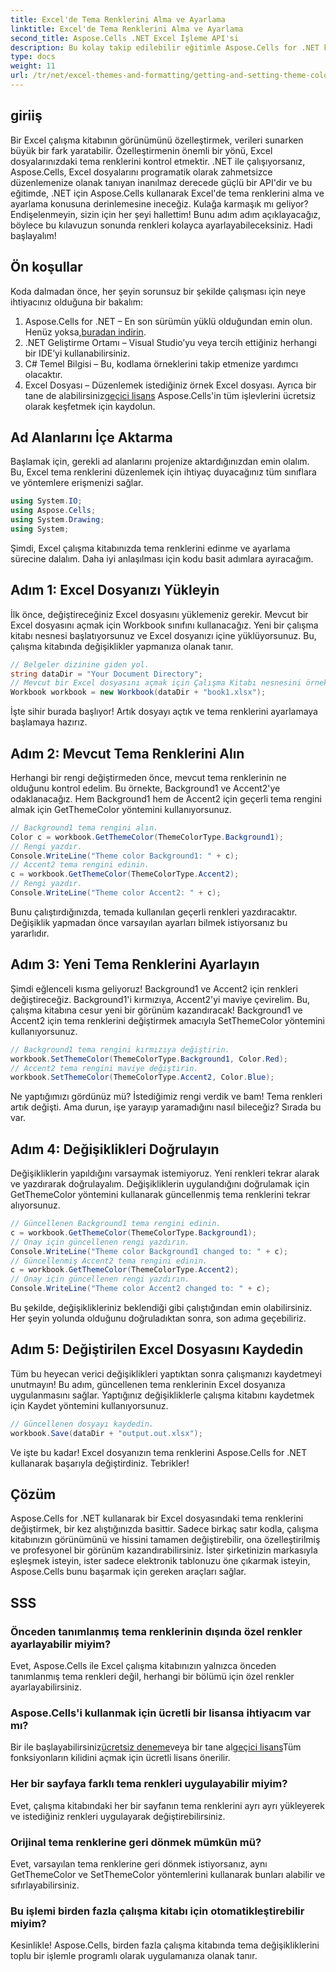 ```yaml
---
title: Excel'de Tema Renklerini Alma ve Ayarlama
linktitle: Excel'de Tema Renklerini Alma ve Ayarlama
second_title: Aspose.Cells .NET Excel İşleme API'si
description: Bu kolay takip edilebilir eğitimle Aspose.Cells for .NET kullanarak Excel'de tema renklerini nasıl alacağınızı ve ayarlayacağınızı öğrenin. Tam adım adım kılavuz ve kod örnekleri dahildir.
type: docs
weight: 11
url: /tr/net/excel-themes-and-formatting/getting-and-setting-theme-colors/
---
```

## giriiş
Bir Excel çalışma kitabının görünümünü özelleştirmek, verileri sunarken büyük bir fark yaratabilir. Özelleştirmenin önemli bir yönü, Excel dosyalarınızdaki tema renklerini kontrol etmektir. .NET ile çalışıyorsanız, Aspose.Cells, Excel dosyalarını programatik olarak zahmetsizce düzenlemenize olanak tanıyan inanılmaz derecede güçlü bir API'dir ve bu eğitimde, .NET için Aspose.Cells kullanarak Excel'de tema renklerini alma ve ayarlama konusuna derinlemesine ineceğiz.
Kulağa karmaşık mı geliyor? Endişelenmeyin, sizin için her şeyi hallettim! Bunu adım adım açıklayacağız, böylece bu kılavuzun sonunda renkleri kolayca ayarlayabileceksiniz. Hadi başlayalım!
## Ön koşullar
Koda dalmadan önce, her şeyin sorunsuz bir şekilde çalışması için neye ihtiyacınız olduğuna bir bakalım:
1. Aspose.Cells for .NET – En son sürümün yüklü olduğundan emin olun. Henüz yoksa,[buradan indirin](https://releases.aspose.com/cells/net/).
2. .NET Geliştirme Ortamı – Visual Studio’yu veya tercih ettiğiniz herhangi bir IDE’yi kullanabilirsiniz.
3. C# Temel Bilgisi – Bu, kodlama örneklerini takip etmenize yardımcı olacaktır.
4. Excel Dosyası – Düzenlemek istediğiniz örnek Excel dosyası.
 Ayrıca bir tane de alabilirsiniz[geçici lisans](https://purchase.aspose.com/temporary-license/) Aspose.Cells'in tüm işlevlerini ücretsiz olarak keşfetmek için kaydolun.
## Ad Alanlarını İçe Aktarma
Başlamak için, gerekli ad alanlarını projenize aktardığınızdan emin olalım. Bu, Excel tema renklerini düzenlemek için ihtiyaç duyacağınız tüm sınıflara ve yöntemlere erişmenizi sağlar.
```csharp
using System.IO;
using Aspose.Cells;
using System.Drawing;
using System;
```
Şimdi, Excel çalışma kitabınızda tema renklerini edinme ve ayarlama sürecine dalalım. Daha iyi anlaşılması için kodu basit adımlara ayıracağım.
## Adım 1: Excel Dosyanızı Yükleyin
İlk önce, değiştireceğiniz Excel dosyasını yüklemeniz gerekir. Mevcut bir Excel dosyasını açmak için Workbook sınıfını kullanacağız.
Yeni bir çalışma kitabı nesnesi başlatıyorsunuz ve Excel dosyanızı içine yüklüyorsunuz. Bu, çalışma kitabında değişiklikler yapmanıza olanak tanır.
```csharp
// Belgeler dizinine giden yol.
string dataDir = "Your Document Directory";
// Mevcut bir Excel dosyasını açmak için Çalışma Kitabı nesnesini örneklendirin.
Workbook workbook = new Workbook(dataDir + "book1.xlsx");
```
İşte sihir burada başlıyor! Artık dosyayı açtık ve tema renklerini ayarlamaya başlamaya hazırız.
## Adım 2: Mevcut Tema Renklerini Alın
Herhangi bir rengi değiştirmeden önce, mevcut tema renklerinin ne olduğunu kontrol edelim. Bu örnekte, Background1 ve Accent2'ye odaklanacağız.
Hem Background1 hem de Accent2 için geçerli tema rengini almak için GetThemeColor yöntemini kullanıyorsunuz.
```csharp
// Background1 tema rengini alın.
Color c = workbook.GetThemeColor(ThemeColorType.Background1);
// Rengi yazdır.
Console.WriteLine("Theme color Background1: " + c);
// Accent2 tema rengini edinin.
c = workbook.GetThemeColor(ThemeColorType.Accent2);
// Rengi yazdır.
Console.WriteLine("Theme color Accent2: " + c);
```
Bunu çalıştırdığınızda, temada kullanılan geçerli renkleri yazdıracaktır. Değişiklik yapmadan önce varsayılan ayarları bilmek istiyorsanız bu yararlıdır.
## Adım 3: Yeni Tema Renklerini Ayarlayın
Şimdi eğlenceli kısma geliyoruz! Background1 ve Accent2 için renkleri değiştireceğiz. Background1'i kırmızıya, Accent2'yi maviye çevirelim. Bu, çalışma kitabına cesur yeni bir görünüm kazandıracak!
Background1 ve Accent2 için tema renklerini değiştirmek amacıyla SetThemeColor yöntemini kullanıyorsunuz.
```csharp
// Background1 tema rengini kırmızıya değiştirin.
workbook.SetThemeColor(ThemeColorType.Background1, Color.Red);
// Accent2 tema rengini maviye değiştirin.
workbook.SetThemeColor(ThemeColorType.Accent2, Color.Blue);
```
Ne yaptığımızı gördünüz mü? İstediğimiz rengi verdik ve bam! Tema renkleri artık değişti. Ama durun, işe yarayıp yaramadığını nasıl bileceğiz? Sırada bu var.
## Adım 4: Değişiklikleri Doğrulayın
Değişikliklerin yapıldığını varsaymak istemiyoruz. Yeni renkleri tekrar alarak ve yazdırarak doğrulayalım.
Değişikliklerin uygulandığını doğrulamak için GetThemeColor yöntemini kullanarak güncellenmiş tema renklerini tekrar alıyorsunuz.
```csharp
// Güncellenen Background1 tema rengini edinin.
c = workbook.GetThemeColor(ThemeColorType.Background1);
// Onay için güncellenen rengi yazdırın.
Console.WriteLine("Theme color Background1 changed to: " + c);
// Güncellenmiş Accent2 tema rengini edinin.
c = workbook.GetThemeColor(ThemeColorType.Accent2);
// Onay için güncellenen rengi yazdırın.
Console.WriteLine("Theme color Accent2 changed to: " + c);
```
Bu şekilde, değişiklikleriniz beklendiği gibi çalıştığından emin olabilirsiniz. Her şeyin yolunda olduğunu doğruladıktan sonra, son adıma geçebiliriz.
## Adım 5: Değiştirilen Excel Dosyasını Kaydedin
Tüm bu heyecan verici değişiklikleri yaptıktan sonra çalışmanızı kaydetmeyi unutmayın! Bu adım, güncellenen tema renklerinin Excel dosyanıza uygulanmasını sağlar.
Yaptığınız değişikliklerle çalışma kitabını kaydetmek için Kaydet yöntemini kullanıyorsunuz.
```csharp
// Güncellenen dosyayı kaydedin.
workbook.Save(dataDir + "output.out.xlsx");
```
Ve işte bu kadar! Excel dosyanızın tema renklerini Aspose.Cells for .NET kullanarak başarıyla değiştirdiniz. Tebrikler!
## Çözüm
Aspose.Cells for .NET kullanarak bir Excel dosyasındaki tema renklerini değiştirmek, bir kez alıştığınızda basittir. Sadece birkaç satır kodla, çalışma kitabınızın görünümünü ve hissini tamamen değiştirebilir, ona özelleştirilmiş ve profesyonel bir görünüm kazandırabilirsiniz. İster şirketinizin markasıyla eşleşmek isteyin, ister sadece elektronik tablonuzu öne çıkarmak isteyin, Aspose.Cells bunu başarmak için gereken araçları sağlar.
## SSS
### Önceden tanımlanmış tema renklerinin dışında özel renkler ayarlayabilir miyim?
Evet, Aspose.Cells ile Excel çalışma kitabınızın yalnızca önceden tanımlanmış tema renkleri değil, herhangi bir bölümü için özel renkler ayarlayabilirsiniz.
### Aspose.Cells'i kullanmak için ücretli bir lisansa ihtiyacım var mı?
 Bir ile başlayabilirsiniz[ücretsiz deneme](https://releases.aspose.com/)veya bir tane al[geçici lisans](https://purchase.aspose.com/temporary-license/)Tüm fonksiyonların kilidini açmak için ücretli lisans önerilir.
### Her bir sayfaya farklı tema renkleri uygulayabilir miyim?
Evet, çalışma kitabındaki her bir sayfanın tema renklerini ayrı ayrı yükleyerek ve istediğiniz renkleri uygulayarak değiştirebilirsiniz.
### Orijinal tema renklerine geri dönmek mümkün mü?
Evet, varsayılan tema renklerine geri dönmek istiyorsanız, aynı GetThemeColor ve SetThemeColor yöntemlerini kullanarak bunları alabilir ve sıfırlayabilirsiniz.
### Bu işlemi birden fazla çalışma kitabı için otomatikleştirebilir miyim?
Kesinlikle! Aspose.Cells, birden fazla çalışma kitabında tema değişikliklerini toplu bir işlemle programlı olarak uygulamanıza olanak tanır.